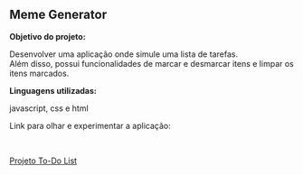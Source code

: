 <h2> <b> Meme Generator </b> </h2>

<p> <b> Objetivo do projeto: </b> </p>

<p> Desenvolver uma aplicação onde simule uma lista de tarefas. <br>
 Além disso, possui funcionalidades de marcar e desmarcar itens e limpar os itens marcados.
 </p>

<p> <b> Linguagens utilizadas: </b> </p>

<p> javascript, css e html </p>

<p> Link para olhar e experimentar a aplicação: </p> <br>

[Projeto To-Do List](https://clairpenido.github.io/To-do-List)


